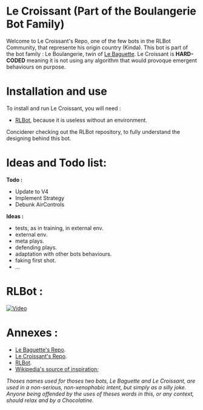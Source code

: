 # Le Croissant (Part of the Boulangerie Bot Family)

Welcome to Le Croissant's Repo, one of the few bots in the RLBot Community, that represente his origin country (Kinda). This bot is part of the bot family : Le Boulangerie, twin of [Le Baguette](https://github.com/inXS212/Le_Baguette). Le Croissant is **HARD-CODED** meaning it is not using any algorithm that would provoque emergent behaviours on purpose.

# Installation and use

To install and run Le Croissant, you will need :

- [RLBot](https://github.com/RLBot/RLBot), because it is useless without an environment.

Conciderer checking out the RLBot repository, to fully understand the designing behind this bot.

# Ideas and Todo list:

**Todo :**

+ Update to V4
+ Implement Strategy
+ Debunk AirControls

**Ideas :**

+ tests, as in training, in external env.
+ external env.
+ meta plays.
+ defending plays.
+ adaptation with other bots behaviours.
+ faking first shot.
+ ...

# RLBot :

[![Video](https://github.com/RLBot/RLBot/blob/master/images/RLBot.png)](https://github.com/RLBot/RLBot)

# Annexes :

+ [Le Baguette's Repo](https://github.com/inXS212/Le_Baguette).
+ [Le Croissant's Repo](https://github.com/inXS212/Le_Croissant).
+ [RLBot](https://github.com/RLBot/RLBot).
+ [Wikipedia's source of inspiration](https://en.wikipedia.org/wiki/Croissant);

_Thoses names used for thoses two bots, Le Baguette and Le Croissant, are used in a non-serious, non-xenophobic intent, but simply as a silly joke. Anyone being offended by the uses of theses words in this, or any context, should relax and by a Chocolatine._
